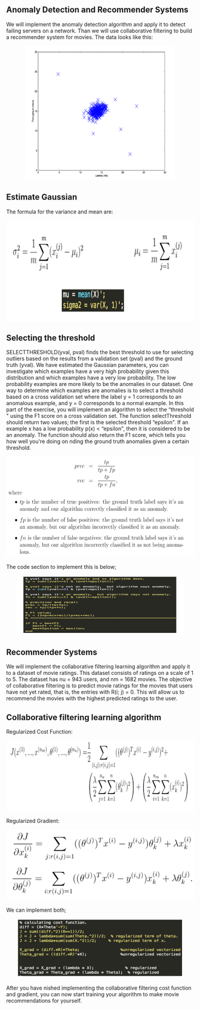 ## Anomaly Detection and Recommender Systems

We will implement the anomaly detection algorithm and apply it to detect failing servers on a network.
Than we will use collaborative filtering to build a recommender system for movies.
The data looks like this:


<p align="center">
    <img src="https://github.com/yilmazvolkan/CourseraML/blob/master/Weeks/Week8/Res/1.png" width="400" height="360">
</p>


## Estimate Gaussian


The formula for the variance and mean are:

			
<p align="center">
    <img src="https://github.com/yilmazvolkan/CourseraML/blob/master/Weeks/Week8/Res/2.png" width="600" height="270">
</p>


## Selecting the threshold


SELECTTHRESHOLD(yval, pval) finds the best threshold to use for selecting outliers based on the results from a validation set (pval) and the ground truth (yval).
We have estimated the Gaussian parameters, you can investigate which examples have a very high probability given this distribution and which examples have a very low probability. The low probability examples are more likely to be the anomalies in our dataset.
One way to determine which examples are anomalies is to select a threshold based on a cross validation set where the label y = 1 corresponds to an anomalous example, and y = 0 corresponds to a normal example. In this part of the exercise, you will implement an algorithm to select the “threshold " using the F1 score on a cross validation set.
The function selectThreshold should return two values; the first is the selected threshold “epsilon". If an example x has a low probability p(x) < “epsilon", then it is considered to be an anomaly. The function should also return the F1 score, which tells you how well you're doing on nding the ground truth anomalies given a certain threshold.


<p align="center">
    <img src="https://github.com/yilmazvolkan/CourseraML/blob/master/Weeks/Week8/Res/3.png" width="600" height="270">
</p>


The code section to implement this is below;


<p align="center">
    <img src="https://github.com/yilmazvolkan/CourseraML/blob/master/Weeks/Week8/Res/4.png" width="450" height="160">
</p>


## Recommender Systems


We will implement the collaborative filtering learning algorithm and apply it to a dataset of movie ratings. This dataset consists of ratings on a scale of 1 to 5. The dataset has nu = 943 users, and nm = 1682 movies.
The objective of collaborative filtering is to predict movie ratings for the movies that users have not yet rated, that is, the entries with R(i; j) = 0. This will allow us to recommend the movies with the highest predicted ratings to the user.

## Collaborative filtering learning algorithm


Regularized Cost Function:


<p align="center">
    <img src="https://github.com/yilmazvolkan/CourseraML/blob/master/Weeks/Week8/Res/5.png" width="600" height="190">
</p>


Regularized Gradient:


<p align="center">
    <img src="https://github.com/yilmazvolkan/CourseraML/blob/master/Weeks/Week8/Res/7.png" width="600" height="190">
</p>


We can implement both;


<p align="center">
    <img src="https://github.com/yilmazvolkan/CourseraML/blob/master/Weeks/Week8/Res/8.png" width="450" height="160">
</p>


After you have nished implementing the collaborative filtering cost function and gradient, you can now start training your algorithm to make movie recommendations for yourself.
